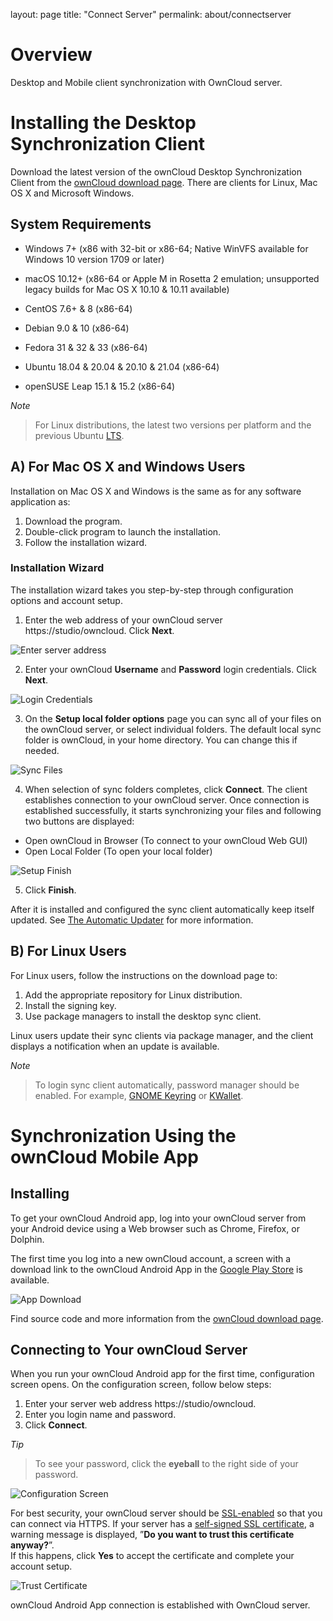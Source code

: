 layout: page
title: "Connect Server"
permalink: about/connectserver

# Overview

Desktop and Mobile client synchronization with OwnCloud server.

# Installing the Desktop Synchronization Client

Download the latest version of the ownCloud Desktop Synchronization Client from the [ownCloud download page](https://owncloud.org/install/#desktop). There are clients for Linux, Mac OS X and Microsoft Windows.

## System Requirements

- Windows 7+ (x86 with 32-bit or x86-64; Native WinVFS available for Windows 10 version 1709 or later)

- macOS 10.12+ (x86-64 or Apple M in Rosetta 2 emulation; unsupported legacy builds for Mac OS X 10.10 & 10.11 available)

- CentOS 7.6+ & 8 (x86-64)

- Debian 9.0 & 10 (x86-64)

- Fedora 31 & 32 & 33 (x86-64)

- Ubuntu 18.04 & 20.04 & 20.10 & 21.04 (x86-64)

- openSUSE Leap 15.1 & 15.2 (x86-64)

*Note*
>
>For Linux distributions, the latest two versions per platform and the previous Ubuntu [LTS](https://wiki.ubuntu.com/LTS).

## A) For Mac OS X and Windows Users

Installation on Mac OS X and Windows is the same as for any software application as:

1. Download the program.
2. Double-click program to launch the installation.
3. Follow the installation wizard. 

### Installation Wizard

The installation wizard takes you step-by-step through configuration options and account setup. 

1. Enter the web address of your ownCloud server https://studio/owncloud. Click **Next**.

![Enter server address](https://github.com/satyajeetmunje/satyajeetmunje.github.io/blob/main/Page2.1.png)

2. Enter your ownCloud **Username** and **Password** login credentials. Click **Next**.

![Login Credentials](https://github.com/satyajeetmunje/satyajeetmunje.github.io/blob/main/Page2.2.png)

3. On the **Setup local folder options** page you can sync all of your files on the ownCloud server, or select individual folders. 
The default local sync folder is ownCloud, in your home directory.
You can change this if needed.

![Sync Files](https://github.com/satyajeetmunje/satyajeetmunje.github.io/blob/main/Page2.3.png)

4. When selection of sync folders completes, click **Connect**. The client establishes connection to your ownCloud server.
   Once connection is established successfully, it starts synchronizing your files and following two buttons are displayed:
   
  - Open ownCloud in Browser (To connect to your ownCloud Web GUI)
  - Open Local Folder (To open your local folder)
 
![Setup Finish](https://github.com/satyajeetmunje/satyajeetmunje.github.io/blob/main/Page2.4.png)

5. Click **Finish**.

After it is installed and configured the sync client automatically keep itself updated. See [The Automatic Updater](https://doc.owncloud.org/desktop/2.0/autoupdate.html) for more information.

## B) For Linux Users

For Linux users, follow the instructions on the download page to:

1. Add the appropriate repository for Linux distribution.
2. Install the signing key.
3. Use package managers to install the desktop sync client. 

Linux users update their sync clients via package manager, and the client displays a notification when an update is available.

*Note*
>
>To login sync client automatically, password manager should be enabled. For example, [GNOME Keyring](https://wiki.gnome.org/Projects/GnomeKeyring/) or [KWallet](https://utils.kde.org/projects/kwalletmanager/).

# Synchronization Using the ownCloud Mobile App

## Installing

To get your ownCloud Android app, log into your ownCloud server from your Android device using a Web browser such as Chrome, Firefox, or Dolphin.

The first time you log into a new ownCloud account, a screen with a download link to the ownCloud Android App in the [Google Play Store](https://play.google.com/store/apps/details?id=com.owncloud.android) is available.

![App Download](https://github.com/satyajeetmunje/satyajeetmunje.github.io/blob/main/Screen3.1.png)

Find source code and more information from the [ownCloud download page](http://owncloud.org/install/#mobile). 

## Connecting to Your ownCloud Server

When you run your ownCloud Android app for the first time, configuration screen opens. On the configuration screen, follow below steps:

1. Enter your server web address https://studio/owncloud.
2. Enter you login name and password.
3. Click **Connect**. 

*Tip*
>
>To see your password, click the **eyeball** to the right side of your password.

![Configuration Screen](https://github.com/satyajeetmunje/satyajeetmunje.github.io/blob/main/Screen3.2.png)

For best security, your ownCloud server should be [SSL-enabled](http://info.ssl.com/article.aspx?id=10241) so that you can connect via HTTPS.
If your server has a [self-signed SSL certificate](https://www.digitalocean.com/community/tutorials/how-to-create-a-self-signed-ssl-certificate-for-apache-in-ubuntu-16-04), a warning message is displayed, ”**Do you want to trust this certificate anyway?**”.<br>
If this happens, click **Yes** to accept the certificate and complete your account setup.

![Trust Certificate](https://github.com/satyajeetmunje/satyajeetmunje.github.io/blob/main/Screen3.3.png)

ownCloud Android App connection is established with OwnCloud server.





